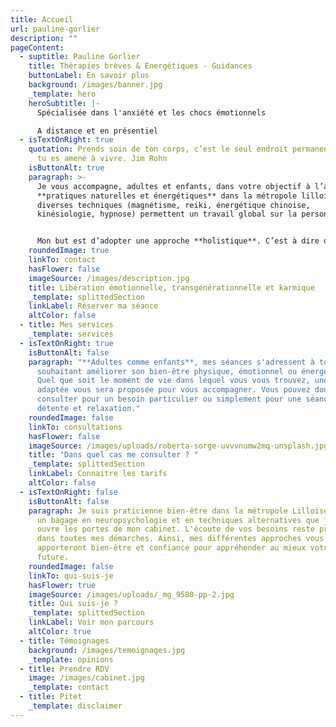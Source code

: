 ```yaml
---
title: Accueil
url: pauline-gorlier
description: ""
pageContent:
  - suptitle: Pauline Gorlier
    title: Thérapies brèves & Energétiques - Guidances
    buttonLabel: En savoir plus
    background: /images/banner.jpg
    _template: hero
    heroSubtitle: |-
      Spécialisée dans l'anxiété et les chocs émotionnels

      A distance et en présentiel
  - isTextOnRight: true
    quotation: Prends soin de ton corps, c’est le seul endroit permanent dans lequel
      tu es amené à vivre. Jim Rohn
    isButtonAlt: true
    paragraph: >-
      Je vous accompagne, adultes et enfants, dans votre objectif à l’aide de
      **pratiques naturelles et énergétiques** dans la métropole lilloise. Mes
      diverses techniques (magnétisme, reiki, énergétique chinoise,
      kinésiologie, hypnose) permettent un travail global sur la personne.


      Mon but est d’adopter une approche **holistique**. C’est à dire d’apporter un mieux être au niveau émotionnel, physique et énergétique tout en faisant le lien « corps-esprit ».
    roundedImage: true
    linkTo: contact
    hasFlower: false
    imageSource: /images/description.jpg
    title: Libération émotionnelle, transgénérationnelle et karmique
    _template: splittedSection
    linkLabel: Réserver ma séance
    altColor: false
  - title: Mes services
    _template: services
  - isTextOnRight: true
    isButtonAlt: false
    paragraph: "**Adultes comme enfants**, mes séances s'adressent à toute personne
      souhaitant améliorer son bien-être physique, émotionnel ou énergétique.
      Quel que soit le moment de vie dans lequel vous vous trouvez, une réponse
      adaptée vous sera proposée pour vous accompagner. Vous pouvez donc me
      consulter pour un besoin particulier ou simplement pour une séance de
      détente et relaxation."
    roundedImage: false
    linkTo: consultations
    hasFlower: false
    imageSource: /images/uploads/roberta-sorge-uvvvnumw2mq-unsplash.jpg
    title: "Dans quel cas me consulter ? "
    _template: splittedSection
    linkLabel: Connaitre les tarifs
    altColor: false
  - isTextOnRight: false
    isButtonAlt: false
    paragraph: Je suis praticienne bien-être dans la métropole Lilloise. C'est avec
      un bagage en neuropsychologie et en techniques alternatives que je vous
      ouvre les portes de mon cabinet. L'écoute de vos besoins reste primordiale
      dans toutes mes démarches. Ainsi, mes différentes approches vous
      apporteront bien-être et confiance pour appréhender au mieux votre vie
      future.
    roundedImage: false
    linkTo: qui-suis-je
    hasFlower: true
    imageSource: /images/uploads/_mg_9580-pp-2.jpg
    title: Qui suis-je ?
    _template: splittedSection
    linkLabel: Voir mon parcours
    altColor: true
  - title: Témoignages
    background: /images/temoignages.jpg
    _template: opinions
  - title: Prendre RDV
    image: /images/cabinet.jpg
    _template: contact
  - title: Pitet
    _template: disclaimer
---
```

